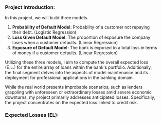 ### Project Introduction:


In this project, we will build three models.

  1. **Probability of Default Model:** Probability of a customer not repaying their debt. (Logistic Regression)
  2. **Loss Given Default Model:** The proportion of exposure the company loses when a customer defaults. (Linear Regression)
  3. **Exposure of Default Model:** The bank is exposed to a total loss in terms of money if a customer defaults. (Linear Regression)

Utilizing these three models, I aim to compute the overall expected loss (E.L.) for the entire array of loans within the bank's portfolio. Additionally, the final segment delves into the aspects of model maintenance and its deployment for professional applications in the banking domain.

While the real world presents improbable scenarios, such as lenders grappling with unforeseen or extraordinary losses amid severe economic downturns, my project primarily addresses anticipated losses. Specifically, the project concentrates on the expected loss linked to credit risk.

### Expected Losses (EL):
